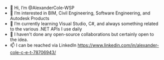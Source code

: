 - 👋 Hi, I’m @AlexanderCole-WSP
- 👀 I’m interested in BIM, Civil Engineering, Software Engineering, and Autodesk Products
- 🌱 I’m currently learning Visual Studio, C#, and always something related to the various .NET APIs I use daily
- 💞️ I haven't done any open-source collaborations but certainly open to the idea.
- 📫 I can be reached via LinkedIn https://www.linkedin.com/in/alexander-cole-c-e-t-78706943/

<!---
AlexanderCole-WSP/AlexanderCole-WSP is a ✨ special ✨ repository because its `README.md` (this file) appears on your GitHub profile.
You can click the Preview link to take a look at your changes.
--->
